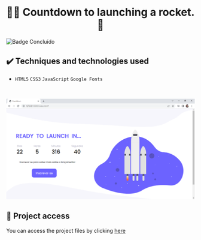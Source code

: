 <h1 align="center">👨‍🚀 Countdown to launching a rocket. 🚀</h1>
 
 ![Badge Concluído](https://camo.githubusercontent.com/459f141bd5e24c179a0e2dd49691e290ed5c5d4b4cb97767daee7cfaf6e31121/687474703a2f2f696d672e736869656c64732e696f2f7374617469632f76313f6c6162656c3d535441545553266d6573736167653d434f4e434c5549444f26636f6c6f723d475245454e267374796c653d666f722d7468652d6261646765)
 
 ## ✔️ Techniques and technologies used

- ``HTML5`` ``CSS3`` ``JavaScript`` ``Google Fonts``

<br>

<p align="center">
 <img src="images/Countdown.png" width="550" alt="Image project">
</p>

## 📁 Project access
You can access the project files by clicking [here](https://github.com/Coastony/aluracord-matrix)
